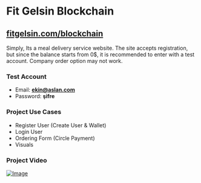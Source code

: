 # Fit Gelsin Blockchain
## [fitgelsin.com/blockchain](fitgelsin.com/blockchain)

Simply, Its a meal delivery service website. The site accepts registration, but since the balance starts from 0$, it is recommended to enter with a test account.
Company order option may not work.

### Test Account
- Email: **ekin@aslan.com**
- Password: **şifre**

### Project Use Cases

- Register User (Create User & Wallet)
- Login User
- Ordering Form (Circle Payment)
- Visuals

### Project Video
[![Image](https://img.youtube.com/vi/rKSaR8kFnr4/maxresdefault.jpg)](https://youtu.be/rKSaR8kFnr4)
